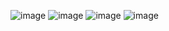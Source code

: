 ![image](https://github.com/karpo27/Exercism_Python/assets/54405665/10b8907f-3871-4d87-a305-f161099ffa56)
![image](https://github.com/karpo27/Exercism_Python/assets/54405665/b2686b37-bd20-418a-99a8-0c0303499c22)
![image](https://github.com/karpo27/Exercism_Python/assets/54405665/dba1eb3f-b77b-44b6-8bd7-d69a018f2f66)
![image](https://github.com/karpo27/Exercism_Python/assets/54405665/d4fd83eb-1a5d-444a-9566-1eb66941d390)
